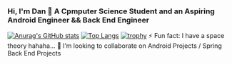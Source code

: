 ### Hi, I'm Dan 👋 A Cpmputer Science Student and an Aspiring Android Engineer && Back End Engineer 
[![Anurag's GitHub stats](https://github-readme-stats.vercel.app/api?username=dmwinzi&show_icons=true&theme=github_dark)]()
[![Top Langs](https://github-readme-stats.vercel.app/api/top-langs/?username=dmwinzi&layout=compact&show_icons=true&theme=github_dark)](https://github.com/anuraghazra/github-readme-stats)
[![trophy](https://github-profile-trophy.vercel.app/?username=dmwinzi&theme=darkhub)](https://github.com/ryo-ma/github-profile-trophy)
⚡ Fun fact: I  have a space theory hahaha...
👯 I’m looking to collaborate on Android Projects / Spring Back End Projects
<!--
**Dmwinzi/Dmwinzi** is a ✨ _special_ ✨ repository because its `README.md` (this file) appears on your GitHub profile.

Here are some ideas to get you started:

- 🔭 I’m currently working on 
- 👯 I’m looking to collaborate on Android Projects / Spring Back End Projects
- 🤔 I’m looking for help with ...
- 💬 Ask me about ...
- 📫 How to reach me: 
- 😄 Pronouns: 
- ⚡ Fun fact: I  have a space theory hahaha...
-->
